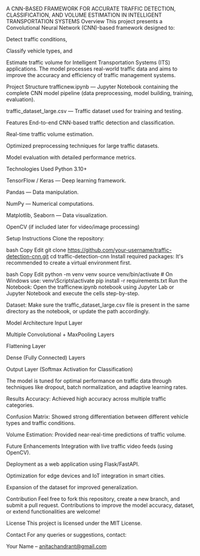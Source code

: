 A CNN-BASED FRAMEWORK FOR ACCURATE TRAFFIC DETECTION, CLASSIFICATION, AND VOLUME ESTIMATION IN INTELLIGENT TRANSPORTATION SYSTEMS
Overview
This project presents a Convolutional Neural Network (CNN)-based framework designed to:

Detect traffic conditions,

Classify vehicle types, and

Estimate traffic volume
for Intelligent Transportation Systems (ITS) applications.
The model processes real-world traffic data and aims to improve the accuracy and efficiency of traffic management systems.

Project Structure
trafficnew.ipynb — Jupyter Notebook containing the complete CNN model pipeline (data preprocessing, model building, training, evaluation).

traffic_dataset_large.csv — Traffic dataset used for training and testing.

Features
End-to-end CNN-based traffic detection and classification.

Real-time traffic volume estimation.

Optimized preprocessing techniques for large traffic datasets.

Model evaluation with detailed performance metrics.

Technologies Used
Python 3.10+

TensorFlow / Keras — Deep learning framework.

Pandas — Data manipulation.

NumPy — Numerical computations.

Matplotlib, Seaborn — Data visualization.

OpenCV (if included later for video/image processing)

Setup Instructions
Clone the repository:

bash
Copy
Edit
git clone https://github.com/your-username/traffic-detection-cnn.git
cd traffic-detection-cnn
Install required packages: It's recommended to create a virtual environment first.

bash
Copy
Edit
python -m venv venv
source venv/bin/activate  # On Windows use: venv\Scripts\activate
pip install -r requirements.txt
Run the Notebook: Open the trafficnew.ipynb notebook using Jupyter Lab or Jupyter Notebook and execute the cells step-by-step.

Dataset: Make sure the traffic_dataset_large.csv file is present in the same directory as the notebook, or update the path accordingly.

Model Architecture
Input Layer

Multiple Convolutional + MaxPooling Layers

Flattening Layer

Dense (Fully Connected) Layers

Output Layer (Softmax Activation for Classification)

The model is tuned for optimal performance on traffic data through techniques like dropout, batch normalization, and adaptive learning rates.

Results
Accuracy: Achieved high accuracy across multiple traffic categories.

Confusion Matrix: Showed strong differentiation between different vehicle types and traffic conditions.

Volume Estimation: Provided near-real-time predictions of traffic volume.

Future Enhancements
Integration with live traffic video feeds (using OpenCV).

Deployment as a web application using Flask/FastAPI.

Optimization for edge devices and IoT integration in smart cities.

Expansion of the dataset for improved generalization.

Contribution
Feel free to fork this repository, create a new branch, and submit a pull request. Contributions to improve the model accuracy, dataset, or extend functionalities are welcome!

License
This project is licensed under the MIT License.

Contact
For any queries or suggestions, contact:

Your Name – anitachandrant@gmail.com
